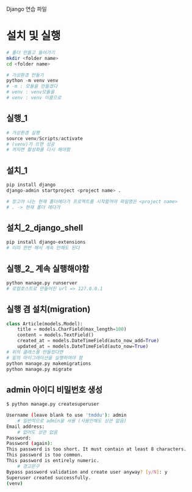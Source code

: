 Django 연습 파일

# 설치 및 실행

```bash
# 폴더 만들고 들어가기
mkdir <folder name>
cd <folder name>
```

```python
# 가상환경 만들기
python -m venv venv
# -m : 모듈을 만들겠다
# venv : venv모듈을
# venv : venv 이름으로
```





## 실행_1

```python
# 가상환경 실행
source venv/Scripts/activate
# (venv)가 뜨면 성공
# 꺼지면 활성화를 다시 해야함
```



## 설치_1

```bash
pip install django
django-admin startproject <project name> .

# 장고야 나는 현재 폴더에다가 프로젝트를 시작할꺼야 파일명은 <project name> 
# . -> 현재 폴더 에다가
```



## 설치_2_django_shell

```bash
pip install django-extensions
# 이미 한번 해서 계속 안해도 된다
```









## 실행_2_ 계속 실행해야함

```python
python manage.py runserver
# 로컬호스트로 만들어진 url => 127.0.0.1
```



## 실행 겸 설치(migration)

```python
class Article(models.Model):
    title = models.CharField(max_length=100)
    content = models.TextField()
    created_at = models.DateTimeField(auto_now_add=True)
    updated_at = models.DateTimeField(auto_now=True)
# 위의 클래스를 만들었다면
# 밑의 마이그래이션을 실행하여야 함
python manage.py makemigrations
python manage.py migrate
```







## admin 아이디 비밀번호 생성

```bash
$ python manage.py createsuperuser

Username (leave blank to use 'tmddu'): admin
	# 일반적으로 admin을 사용 (사용안해도 상관 없음)
Email address: 
	# 없어도 상관 없음
Password: 
Password (again):
This password is too short. It must contain at least 8 characters.
This password is too common.
This password is entirely numeric.
	# 경고문구
Bypass password validation and create user anyway? [y/N]: y
Superuser created successfully.
(venv) 
```





